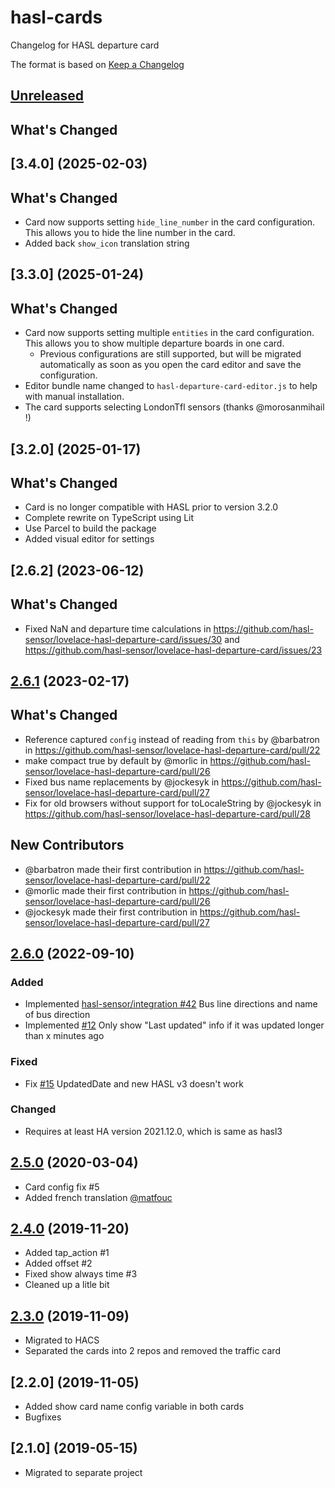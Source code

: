 # hasl-cards

Changelog for HASL departure card

The format is based on [Keep a Changelog][keep-a-changelog]
<!-- and this project adheres to [Semantic Versioning][semantic-versioning]. -->

## [Unreleased]
## What's Changed

## [3.4.0] (2025-02-03)
## What's Changed
* Card now supports setting `hide_line_number` in the card configuration. This allows you to hide the line number in the card.
* Added back `show_icon` translation string

## [3.3.0] (2025-01-24)
## What's Changed
* Card now supports setting multiple `entities` in the card configuration. This allows you to show multiple departure boards in one card.
  * Previous configurations are still supported, but will be migrated automatically as soon as you open the card editor and save the configuration.
* Editor bundle name changed to `hasl-departure-card-editor.js` to help with manual installation.
* The card supports selecting LondonTfl sensors (thanks @morosanmihail !)

## [3.2.0] (2025-01-17)
## What's Changed
* Card is no longer compatible with HASL prior to version 3.2.0
* Complete rewrite on TypeScript using Lit
* Use Parcel to build the package
* Added visual editor for settings

## [2.6.2] (2023-06-12)
## What's Changed
* Fixed NaN and departure time calculations in https://github.com/hasl-sensor/lovelace-hasl-departure-card/issues/30 and https://github.com/hasl-sensor/lovelace-hasl-departure-card/issues/23


## [2.6.1] (2023-02-17)
## What's Changed
* Reference captured `config` instead of reading from `this` by @barbatron in https://github.com/hasl-sensor/lovelace-hasl-departure-card/pull/22
* make compact true by default by @morlic in https://github.com/hasl-sensor/lovelace-hasl-departure-card/pull/26
* Fixed bus name replacements by @jockesyk in https://github.com/hasl-sensor/lovelace-hasl-departure-card/pull/27
* Fix for old browsers without support for toLocaleString by @jockesyk in https://github.com/hasl-sensor/lovelace-hasl-departure-card/pull/28

## New Contributors
* @barbatron made their first contribution in https://github.com/hasl-sensor/lovelace-hasl-departure-card/pull/22
* @morlic made their first contribution in https://github.com/hasl-sensor/lovelace-hasl-departure-card/pull/26
* @jockesyk made their first contribution in https://github.com/hasl-sensor/lovelace-hasl-departure-card/pull/27

## [2.6.0] (2022-09-10)

### Added
- Implemented [hasl-sensor/integration #42](https://github.com/hasl-sensor/integration/issues/42) Bus line directions and name of bus direction
- Implemented [#12](https://github.com/hasl-sensor/lovelace-hasl-departure-card/issues/12) Only show "Last updated" info if it was updated longer than x minutes ago

### Fixed
- Fix [#15](https://github.com/hasl-sensor/lovelace-hasl-departure-card/issues/15) UpdatedDate and new HASL v3 doesn't work

### Changed
- Requires at least HA version 2021.12.0, which is same as hasl3

## [2.5.0] (2020-03-04)

- Card config fix #5
- Added french translation [@matfouc](https://github.com/matfouc)

## [2.4.0] (2019-11-20)

- Added tap_action #1
- Added offset #2
- Fixed show always time #3
- Cleaned up a litle bit

## [2.3.0] (2019-11-09)

- Migrated to HACS
- Separated the cards into 2 repos and removed the traffic card

## [2.2.0] (2019-11-05)

- Added show card name config variable in both cards
- Bugfixes

## [2.1.0] (2019-05-15)

- Migrated to separate project

[keep-a-changelog]: http://keepachangelog.com/en/1.0.0/
[Unreleased]: https://github.com/hasl-platform/lovelace-hasl-departure-card/compare/master...dev
[2.6.1]: https://github.com/hasl-platform/lovelace-hasl-departure-card/releases/tag/v2.6.1
[2.6.0]: https://github.com/hasl-platform/lovelace-hasl-departure-card/releases/tag/v2.6.0
[2.5.0]: https://github.com/hasl-platform/lovelace-hasl-departure-card/releases/tag/v2.5.0
[2.4.0]: https://github.com/hasl-platform/lovelace-hasl-departure-card/releases/tag/v2.4.0
[2.3.0]: https://github.com/hasl-platform/lovelace-hasl-departure-card/releases/tag/v2.3.0
[2.4.0]: https://github.com/hasl-platform/lovelace-hasl-departure-card/releases/tag/v2.4.0
[2.5.0]: https://github.com/hasl-platform/lovelace-hasl-departure-card/releases/tag/v2.5.0
